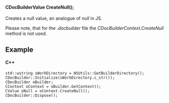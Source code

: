 #### CDocBuilderValue CreateNull();

Creates a null value, an analogue of *null* in JS.

Please note, that for the *.docbuilder* file the *CDocBuilderContext.CreateNull* method is not used.

## Example

#### C++

```
std::wstring sWorkDirectory = NSUtils::GetBuilderDirectory();
CDocBuilder::Initialize(sWorkDirectory.c_str());
CDocBuilder oBuilder;
CContext oContext = oBuilder.GetContext();
CValue oNull = oContext.CreateNull();
CDocBuilder::Dispose();
```
